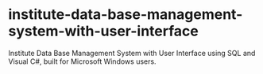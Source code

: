 # institute-data-base-management-system-with-user-interface
Institute Data Base Management System with User Interface using SQL and Visual C#, built for Microsoft Windows users.
